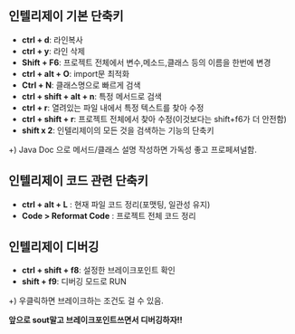## 인텔리제이 기본 단축키
- **ctrl + d**: 라인복사
- **ctrl + y**: 라인 삭제
- **Shift + F6**: 프로젝트 전체에서 변수,메소드,클래스 등의 이름을 한번에 변경
- **ctrl + alt + O**: import문 최적화
- **Ctrl + N**: 클래스명으로 빠르게 검색
- **ctrl + shift + alt + n**: 특정 메서드로 검색
- **ctrl + r**: 열려있는 파일 내에서 특정 텍스트를 찾아 수정
- **ctrl + shift + r**: 프로젝트 전체에서 찾아 수정(이것보다는 shift+f6가 더 안전함)
- **shift x 2**: 인텔리제이의 모든 것을 검색하는 기능의 단축키

+) Java Doc 으로 메서드/클래스 설명 작성하면 가독성 좋고 프로페셔널함. 


## 인텔리제이 코드 관련 단축키
- **ctrl + alt + L** : 현재 파일 코드 정리(포맷팅, 일관성 유지)
- **Code > Reformat Code** : 프로젝트 전체 코드 정리

## 인텔리제이 디버깅
- **ctrl + shift + f8**: 설정한 브레이크포인트 확인
- **shift + f9**: 디버깅 모드로 RUN

+) 우클릭하면 브레이크하는 조건도 걸 수 있음.

**앞으로 sout말고 브레이크포인트쓰면서 디버깅하자!!**